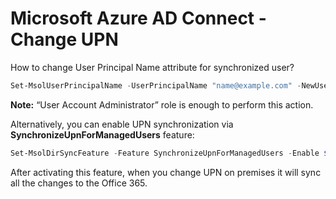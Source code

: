 # Microsoft Azure AD Connect - Change UPN

How to change User Principal Name attribute for synchronized user?

```powershell
Set-MsolUserPrincipalName -UserPrincipalName "name@example.com" -NewUserPrincipalName "newname@example.com"
```

**Note:** “User Account Administrator” role is enough to perform this action.

Alternatively, you can enable UPN synchronization via **SynchronizeUpnForManagedUsers** feature:

```powershell
Set-MsolDirSyncFeature -Feature SynchronizeUpnForManagedUsers -Enable $True
```

After activating this feature, when you change UPN on premises it will sync all the changes to the Office 365.